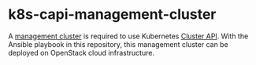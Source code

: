 # k8s-capi-management-cluster

A [management cluster](https://cluster-api.sigs.k8s.io/user/concepts.html#management-cluster)
is required to use Kubernetes [Cluster API](https://cluster-api.sigs.k8s.io). With the Ansible playbook
in this repository, this management cluster can be deployed on OpenStack cloud infrastructure.
